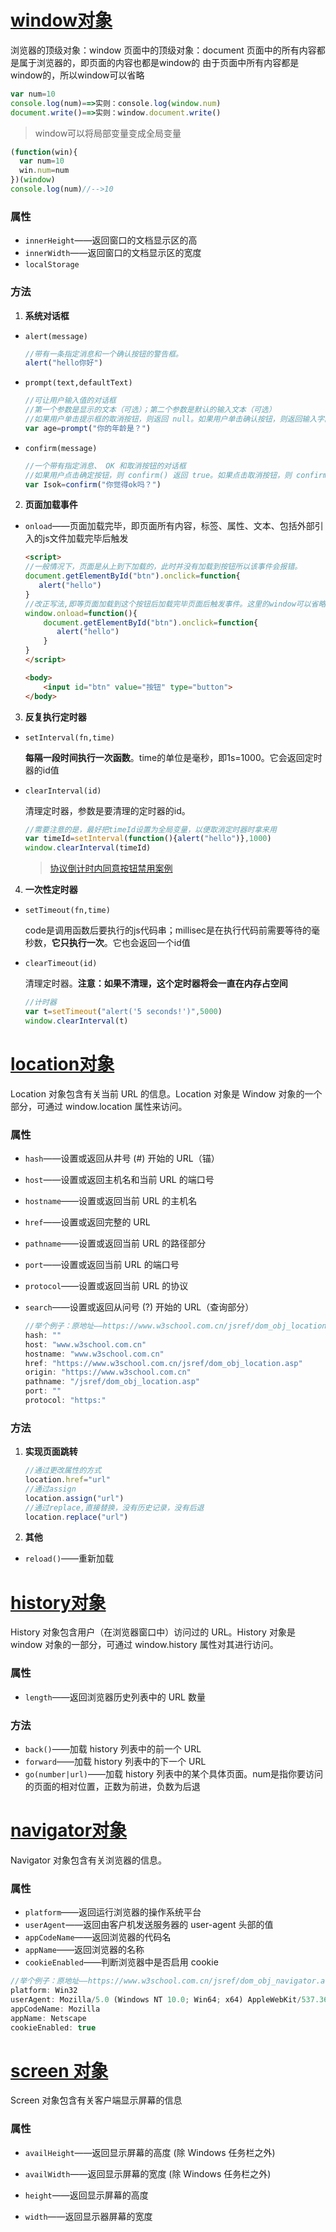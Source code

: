 # [window对象](https://www.runoob.com/jsref/obj-window.html)
浏览器的顶级对象：window
页面中的顶级对象：document
页面中的所有内容都是属于浏览器的，即页面的内容也都是window的
由于页面中所有内容都是window的，所以window可以省略

```js
var num=10
console.log(num)==>实则：console.log(window.num)
document.write()==>实则：window.document.write()
```
> window可以将局部变量变成全局变量
```js
(function(win){
  var num=10
  win.num=num
})(window)
console.log(num)//-->10
```

### 属性
- `innerHeight`——返回窗口的文档显示区的高
- `innerWidth`——返回窗口的文档显示区的宽度
- `localStorage`

### 方法

1. **系统对话框**

- `alert(message)`
  
  ```js
  //带有一条指定消息和一个确认按钮的警告框。
  alert("hello你好")
  ```

- `prompt(text,defaultText)`
  
  ```js
  //可让用户输入值的对话框
  //第一个参数是显示的文本（可选）；第二个参数是默认的输入文本（可选）
  //如果用户单击提示框的取消按钮，则返回 null。如果用户单击确认按钮，则返回输入字段当前显示的文本。
  var age=prompt("你的年龄是？")
  ```
  
- `confirm(message)`
  
  ```js
  //一个带有指定消息、 OK 和取消按钮的对话框
  //如果用户点击确定按钮，则 confirm() 返回 true。如果点击取消按钮，则 confirm() 返回 false 
  var Isok=confirm("你觉得ok吗？")
  ```

2. **页面加载事件**

- `onload`——页面加载完毕，即页面所有内容，标签、属性、文本、包括外部引入的js文件加载完毕后触发

    ```html
    <script>
    //一般情况下，页面是从上到下加载的，此时并没有加载到按钮所以该事件会报错。
    document.getElementById("btn").onclick=function{
       alert("hello")
    }
    //改正写法,即等页面加载到这个按钮后加载完毕页面后触发事件。这里的window可以省略
    window.onload=function(){
        document.getElementById("btn").onclick=function{
           alert("hello")
        }
    } 
    </script>

    <body>
        <input id="btn" value="按钮" type="button">
    </body>
    ```

3. **反复执行定时器**

- `setInterval(fn,time)`

  **每隔一段时间执行一次函数**。time的单位是毫秒，即1s=1000。它会返回定时器的id值
  
- `clearInterval(id)`

  清理定时器，参数是要清理的定时器的id。

  ```js
  //需要注意的是，最好把timeId设置为全局变量，以便取消定时器时拿来用
  var timeId=setInterval(function(){alert("hello")},1000)
  window.clearInterval(timeId)
  ```
  >[协议倒计时内同意按钮禁用案例](https://github.com/sanhuamao1/BOM/blob/master/%E5%AE%9A%E6%97%B6%E5%99%A8-%E5%8D%8F%E8%AE%AE%E6%8C%89%E9%92%AE%E7%A6%81%E7%94%A8.html)
4. **一次性定时器**
- `setTimeout(fn,time)`

  code是调用函数后要执行的js代码串；millisec是在执行代码前需要等待的毫秒数，**它只执行一次**。它也会返回一个id值

- `clearTimeout(id)`

  清理定时器。**注意：如果不清理，这个定时器将会一直在内存占空间**
  
    ```js
  //计时器
  var t=setTimeout("alert('5 seconds!')",5000)
  window.clearInterval(t)
    ```

# [location对象](https://www.w3school.com.cn/jsref/dom_obj_location.asp)

Location 对象包含有关当前 URL 的信息。Location 对象是 Window 对象的一个部分，可通过 window.location 属性来访问。

### 属性

- `hash`——设置或返回从井号 (#) 开始的 URL（锚）
- `host`——设置或返回主机名和当前 URL 的端口号   
- `hostname`——设置或返回当前 URL 的主机名
- `href`——设置或返回完整的 URL
- `pathname`——设置或返回当前 URL 的路径部分
- `port`——设置或返回当前 URL 的端口号
- `protocol`——设置或返回当前 URL 的协议
- `search`——设置或返回从问号 (?) 开始的 URL（查询部分）

    ```js
    //举个例子：原地址——https://www.w3school.com.cn/jsref/dom_obj_location.asp
    hash: ""
    host: "www.w3school.com.cn"
    hostname: "www.w3school.com.cn"
    href: "https://www.w3school.com.cn/jsref/dom_obj_location.asp"
    origin: "https://www.w3school.com.cn"
    pathname: "/jsref/dom_obj_location.asp"
    port: ""
    protocol: "https:"
    ```

### 方法

1. **实现页面跳转**

    ```js
    //通过更改属性的方式
    location.href="url"
    //通过assign
    location.assign("url")
    //通过replace,直接替换，没有历史记录，没有后退
    location.replace("url")
    ```
2. **其他**
- `reload()`——重新加载



# [history对象](https://www.w3school.com.cn/jsref/dom_obj_history.asp)

History 对象包含用户（在浏览器窗口中）访问过的 URL。History 对象是 window 对象的一部分，可通过 window.history 属性对其进行访问。

### 属性

- `length`——返回浏览器历史列表中的 URL 数量

### 方法

- `back()`——加载 history 列表中的前一个 URL
- `forward`——加载 history 列表中的下一个 URL
- `go(number|url)`——加载 history 列表中的某个具体页面。num是指你要访问的页面的相对位置，正数为前进，负数为后退


# [navigator对象](https://www.w3school.com.cn/jsref/dom_obj_navigator.asp)

Navigator 对象包含有关浏览器的信息。

### 属性

- `platform`——返回运行浏览器的操作系统平台
- `userAgent`——返回由客户机发送服务器的 user-agent 头部的值
- `appCodeName`——返回浏览器的代码名
- `appName`——返回浏览器的名称
- `cookieEnabled`——判断浏览器中是否启用 cookie 


```js
//举个例子：原地址——https://www.w3school.com.cn/jsref/dom_obj_navigator.asp
platform: Win32
userAgent: Mozilla/5.0 (Windows NT 10.0; Win64; x64) AppleWebKit/537.36 (KHTML, like Gecko) Chrome/76.0.3809.100 Safari/537.36
appCodeName: Mozilla
appName: Netscape
cookieEnabled: true
```

# [screen 对象](https://www.w3school.com.cn/jsref/dom_obj_screen.asp)

Screen 对象包含有关客户端显示屏幕的信息

### 属性

- `availHeight`——返回显示屏幕的高度 (除 Windows 任务栏之外)

- `availWidth`——返回显示屏幕的宽度 (除 Windows 任务栏之外)

- `height`——返回显示屏幕的高度

- `width`——返回显示器屏幕的宽度

  

